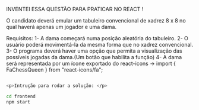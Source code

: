 INVENTEI ESSA QUESTÃO PARA PRATICAR NO REACT !

O candidato deverá emular um tabuleiro convencional de xadrez 8 x 8 no qual haverá apenas um jogador e uma dama.

Requisitos:
1- A dama começará numa posição aleatória do tabuleiro.
2- O usuário poderá movimentá-la da mesma forma que no xadrez convencional.
3- O programa deverá haver uma opção que permita a visualização das possíveis jogadas da dama.(Um botão que habilita a função)
4- A dama será representada por um ícone exportado do react-icons -> import { FaChessQueen } from "react-icons/fa";

```bash

<p>Intrução para rodar a solução: </p>

cd frontend
npm start
```
